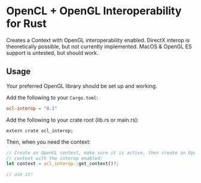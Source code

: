 # OpenCL + OpenGL Interoperability for Rust
Creates a Context with OpenGL interoperability enabled. DirectX interop is
theoretically possible, but not currently implemented. MacOS & OpenGL ES
support is untested, but should work.

## Usage

Your preferred OpenGL library should be set up and working.

Add the following to your `Cargo.toml`:

```toml
ocl-interop = "0.1"
```

Add the following to your crate root (lib.rs or main.rs):

```
extern crate ocl_interop;
```

Then, when you need the context:

```rust
// Create an OpenGL context, make sure it is active, then create an OpenCL
// context with the interop enabled:
let context = ocl_interop::get_context()?;

// use it!

```
